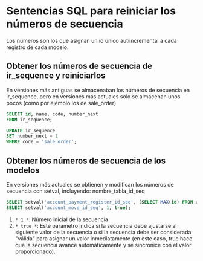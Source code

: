 # Sentencias SQL para reiniciar los números de secuencia

Los números son los que asignan un id único autiincremental a cada registro de cada modelo.

## Obtener los números de secuencia de ir_sequence y reiniciarlos
En versiones más antiguas se almacenaban los números de secuencia en ir_sequence, pero en versiones más actuales solo se almacenan unos pocos (como por ejemplo los de sale_order)
~~~sql
SELECT id, name, code, number_next
FROM ir_sequence;
~~~

~~~sql
UPDATE ir_sequence
SET number_next = 1
WHERE code = 'sale_order';
~~~

## Obtener los números de secuencia de los modelos
En versiones más actuales se obtienen y modifican los números de secuencia con setval, incluyendo: nombre_tabla_id_seq
~~~sql
SELECT setval('account_payment_register_id_seq', (SELECT MAX(id) FROM account_move_line));
SELECT setval('account_move_id_seq', 1, true);
~~~
1. ``* 1 *``: Número inicial de la secuencia
2. ``* true *``: Este parámetro indica si la secuencia debe ajustarse al siguiente valor de la secuencia o si la secuencia debe ser considerada "válida" para asignar un valor inmediatamente (en este caso, true hace que la secuencia avance automáticamente y se sincronice con el valor proporcionado).

